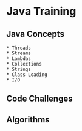 # Java Training
## Java Concepts 
    * Threads
    * Streams
    * Lambdas
    * Collections
    * Strings
    * Class Loading
    * I/O
## Code Challenges
## Algorithms
